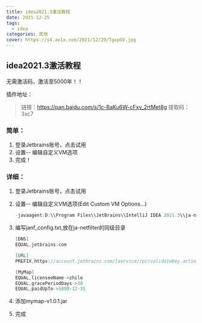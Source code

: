 ```yaml
---
title: idea2021.3激活教程
date: 2021-12-25
tags:
  - idea
categories: 其他 
cover: https://s4.ax1x.com/2021/12/29/TgxpGV.jpg
---
```


## idea2021.3激活教程

无需激活码，激活至5000年！！

插件地址：

> 链接：https://pan.baidu.com/s/1c-BaKu6W-cFxv_2rtMet8g
> 提取码：3xc7

### 简单：

1. 登录Jetbrains账号，点击试用
2. 设置-- 编辑自定义VM选项
3. 完成！

### 详细：

1. 登录Jetbrains账号，点击试用

2. 设置-- 编辑自定义VM选项(Edit Custom VM Options...)

   ```java
   -javaagent:D:\\Program Files\\JetBrains\\IntelliJ IDEA 2021.3\\ja-netfilter\\ja-netfilter.jar
   ```

3. 编写janf_config.txt,放在ja-netfilter的同级目录

   ```java
   [DNS]
   EQUAL,jetbrains.com
   
   [URL]
   PREFIX,https://account.jetbrains.com/lservice/rpc/validateKey.action
   
   [MyMap]
   EQUAL,licenseeName->zhile
   EQUAL,gracePeriodDays->30
   EQUAL,paidUpTo->5000-12-31
   ```

4. 添加mymap-v1.0.1.jar

5. 完成